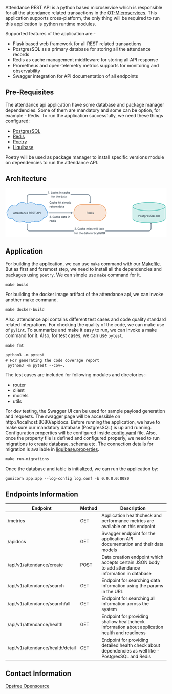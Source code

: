 
Attendance REST API is a python based microservice which is responsible for all the attendance related transactions in the [OT-Microservices](https://github.com/OT-MICROSERVICES). This application supports cross-platform, the only thing will be required to run this application is python runtime modules.

Supported features of the application are:-

- Flask based web framework for all REST related transactions
- PostgresSQL as a primary database for storing all the attendance records
- Redis as cache management middleware for storing all API response
- Prometheus and open-telemetry metrics supports for monitoring and observability
- Swagger integration for API documentation of all endpoints

## Pre-Requisites

The attendance api application have some database and package manager dependencies. Some of them are mandatory and some can be option, for example - Redis. To run the application successfully, we need these things configured:

- [PostgresSQL](https://www.postgresql.org/)
- [Redis](https://redis.io/)
- [Poetry](https://python-poetry.org/)
- [Liquibase](https://docs.liquibase.com/)

Poetry will be used as package manager to install specific versions module on dependencies to run the attendance API.

## Architecture

![](./static/attendance.png)

## Application

For building the application, we can use `make` command with our [Makefile](Makefile). But as first and foremost step, we need to install all the dependencies and packages using `poetry`. We can simple use `make` command for it.

```shell
make build
```

For building the docker image artifact of the attendance api, we can invoke another make command.

```shell
make docker-build
```

Also, attendance api contains different test cases and code quality standard related integrations. For checking the quality of the code, we can make use of `pylint`. To summarize and make it easy to run, we can invoke a make command for it. Also, for test cases, we can use `pytest`.

```shell
make fmt
```

```shell
python3 -m pytest
# For generating the code coverage report
 python3 -m pytest --cov=.
```

The test cases are included for following modules and directories:-

- router
- client
- models
- utils

For dev testing, the Swagger UI can be used for sample payload generation and requests. The swagger page will be accessible on http://localhost:8080/apidocs. Before running the application, we have to make sure our mandatory database (PostgresSQL) is up and running. Configuration properties will be configured inside [config.yaml](config.yaml) file. Also, once the property file is defined and configured properly, we need to run migrations to create database, schema etc. The connection details for migration is available in [liquibase.properties](./liquibase.properties).

```shell
make run-migrations
```

Once the database and table is initialized, we can run the application by:

```shell
gunicorn app:app --log-config log.conf -b 0.0.0.0:8080
```

## Endpoints Information

| **Endpoint**                     | **Method** | **Description**                                                                                      |
|----------------------------------|------------|------------------------------------------------------------------------------------------------------|
| /metrics                         | GET        | Application healthcheck and performance metrics are available on this endpoint                       |
| /apidocs                         | GET        | Swagger endpoint for the application API documentation and their data models                         |
| /api/v1/attendance/create        | POST       | Data creation endpoint which accepts certain JSON body to add attendance information in database     |
| /api/v1/attendance/search        | GET        | Endpoint for searching data information using the params in the URL                                  |
| /api/v1/attendance/search/all    | GET        | Endpoint for searching all information across the system                                             |
| /api/v1/attendance/health        | GET        | Endpoint for providing shallow healthcheck information about application health and readiness        |
| /api/v1/attendance/health/detail | GET        | Endpoint for providing detailed health check about dependencies as well like - PostgresSQL and Redis |

## Contact Information

[Opstree Opensource](mailto:opensource@opstree.com)

